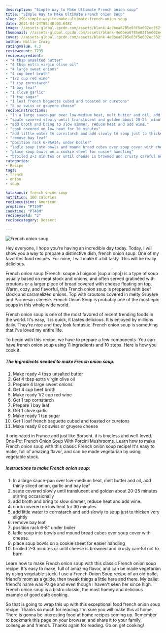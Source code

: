 ```yaml
---
description: "Simple Way to Make Ultimate French onion soup"
title: "Simple Way to Make Ultimate French onion soup"
slug: 296-simple-way-to-make-ultimate-french-onion-soup
date: 2021-04-24T08:40:03.648Z
image: //assets-global.cpcdn.com/assets/blank-4e0bea6785e03f5e602ec562f230caae08da540cada707380b4fe1bbebba43da.png
thumbnail: //assets-global.cpcdn.com/assets/blank-4e0bea6785e03f5e602ec562f230caae08da540cada707380b4fe1bbebba43da.png
cover: //assets-global.cpcdn.com/assets/blank-4e0bea6785e03f5e602ec562f230caae08da540cada707380b4fe1bbebba43da.png
author: Hallie Craig
ratingvalue: 4.3
reviewcount: 7795
recipeingredient:
- "4 tbsp unsalted butter"
- "4 tbsp extra virgin olive oil"
- "4 large sweet onions"
- "4 cup beef broth"
- "1/2 cup red wine"
- "1 tsp cornstarch"
- "1 bay leaf"
- "1 clove garlic"
- "1 tsp sugar"
- "1 loaf french baguette cubed and toasted or curetons"
- "8 oz swiss or gruyere cheese"
recipeinstructions:
- "In a large sauce-pan over low-medium heat, melt butter and oil, add thinly sliced onion, garlic and bay leaf"
- "saute covered slowly until translucent and golden about 20-25  minutes stirring occasionally"
- "add broth and bring to slow simmer, reduce heat and add wine."
- "cook covered on low heat for 30 minutes"
- "add little water to cornstarch and add slowly to soup just to thicken very slightly"
- "remove bay leaf"
- "position rack 6-8&#34; under boiler"
- "ladle soup into bowls and mound bread cubes over soup cover with cheese."
- "place soup bowls on a cookie sheet for easier handling"
- "broiled 2-3 minutes or until cheese is browned and crusty careful not to burn"
categories:
- Recipe
tags:
- french
- onion
- soup

katakunci: french onion soup 
nutrition: 160 calories
recipecuisine: American
preptime: "PT19M"
cooktime: "PT48M"
recipeyield: "2"
recipecategory: Dessert

---
```



![French onion soup](//assets-global.cpcdn.com/assets/blank-4e0bea6785e03f5e602ec562f230caae08da540cada707380b4fe1bbebba43da.png)

Hey everyone, I hope you're having an incredible day today. Today, I will show you a way to prepare a distinctive dish, french onion soup. One of my favorites food recipes. For mine, I will make it a bit tasty. This will be really delicious.

French onion soup (French: soupe à l&#39;oignon [sup a lɔɲɔ]) is a type of soup usually based on meat stock and onions, and often served gratinéed with croutons or a larger piece of bread covered with cheese floating on top. Warm, cozy, and flavorful, this French onion soup is prepared with beef stock and caramelized onions. Top with croutons covered in melty Gruyere and Parmesan cheese. French Onion Soup is probably one of the most epic soups in this whole wide world.

French onion soup is one of the most favored of recent trending foods in the world. It's easy, it is quick, it tastes delicious. It is enjoyed by millions daily. They're nice and they look fantastic. French onion soup is something that I've loved my entire life.


To begin with this recipe, we have to prepare a few components. You can have french onion soup using 11 ingredients and 10 steps. Here is how you cook it.

<!--inarticleads1-->

##### The ingredients needed to make French onion soup:

1. Make ready 4 tbsp unsalted butter
1. Get 4 tbsp extra virgin olive oil
1. Prepare 4 large sweet onions
1. Get 4 cup beef broth
1. Make ready 1/2 cup red wine
1. Get 1 tsp cornstarch
1. Prepare 1 bay leaf
1. Get 1 clove garlic
1. Make ready 1 tsp sugar
1. Get 1 loaf french baguette cubed and toasted or curetons
1. Make ready 8 oz swiss or gruyere cheese


It originated in France and just like Borscht, it is timeless and well-loved. One-Pot French Onion Soup With Porcini Mushrooms. Learn how to make French onion soup with this classic French onion soup recipe! It&#39;s easy to make, full of amazing flavor, and can be made vegetarian by using vegetable stock. 

<!--inarticleads2-->

##### Instructions to make French onion soup:

1. In a large sauce-pan over low-medium heat, melt butter and oil, add thinly sliced onion, garlic and bay leaf
1. saute covered slowly until translucent and golden about 20-25  minutes stirring occasionally
1. add broth and bring to slow simmer, reduce heat and add wine.
1. cook covered on low heat for 30 minutes
1. add little water to cornstarch and add slowly to soup just to thicken very slightly
1. remove bay leaf
1. position rack 6-8&#34; under boiler
1. ladle soup into bowls and mound bread cubes over soup cover with cheese.
1. place soup bowls on a cookie sheet for easier handling
1. broiled 2-3 minutes or until cheese is browned and crusty careful not to burn


Learn how to make French onion soup with this classic French onion soup recipe! It&#39;s easy to make, full of amazing flavor, and can be made vegetarian by using vegetable stock. I use a French Onion Soup recipe of an old ballet friend&#39;s mom as a guide, then tweak things a little here and there. My ballet friend&#39;s name was Paige and even though I haven&#39;t seen her since high. French onion soup is a bistro classic, the most homey and delicious example of good café cooking. 

So that is going to wrap this up with this exceptional food french onion soup recipe. Thanks so much for reading. I'm sure you will make this at home. There is gonna be interesting food at home recipes coming up. Remember to bookmark this page on your browser, and share it to your family, colleague and friends. Thanks again for reading. Go on get cooking!

